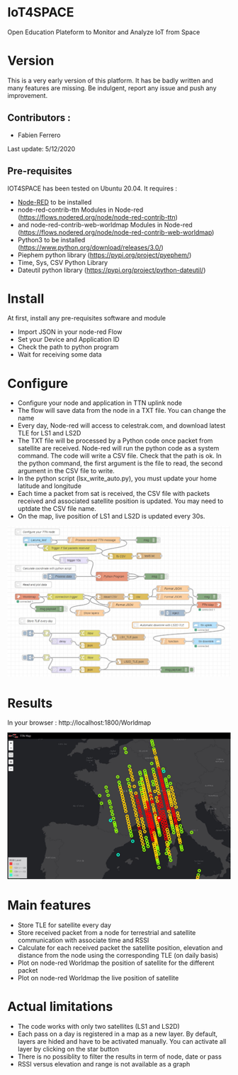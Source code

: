 # IoT4SPACE
Open Education Plateform to Monitor and Analyze IoT from Space 

# Version
This is a very early version of this platform. It has be badly written and many features are missing.
Be indulgent, report any issue and push any improvement.

## Contributors :
* Fabien Ferrero

Last update: 5/12/2020

## Pre-requisites

IOT4SPACE has been tested on Ubuntu 20.04.
It requires :
* [Node-RED](https://nodered.org) to be installed
* node-red-contrib-ttn Modules in Node-red (https://flows.nodered.org/node/node-red-contrib-ttn)
* and node-red-contrib-web-worldmap Modules in Node-red (https://flows.nodered.org/node/node-red-contrib-web-worldmap)
* Python3 to be installed (https://www.python.org/download/releases/3.0/)
* Piephem python library (https://pypi.org/project/pyephem/)
* Time, Sys, CSV Python Library
* Dateutil python library (https://pypi.org/project/python-dateutil/)

# Install

At first, install any pre-requisites software and module

* Import JSON in your node-red Flow
* Set your Device and Application ID
* Check the path to python program
* Wait for receiving some data

# Configure

* Configure your node and application in TTN uplink node
* The flow will save data from the node in a TXT file. You can change the name
* Every day, Node-red will access to celestrak.com, and download latest TLE for LS1 and LS2D
* The TXT file will be processed by a Python code once packet from satellite are received. Node-red will run the python code as a system command. The code will write a CSV file. Check that the path is ok. In the python command, the first argument is the file to read, the second argument in the CSV file to write.
* In the python script (lsx_write_auto.py), you must update your home latitude and longitude
* Each time a packet from sat is received, the CSV file with packets received and associated satellite position is updated. You may need to uptdate the CSV file name.
* On the map, live position of LS1 and LS2D is updated every 30s.

![Map](https://github.com/FabienFerrero/IoT4SPACE/blob/master/doc/node-red.jpg)

# Results

In your browser : http://localhost:1800/Worldmap

![Map](https://github.com/FabienFerrero/IoT4SPACE/blob/master/doc/LS1_map_Antibes_test5.jpg)

# Main features
* Store TLE for satellite every day
* Store received packet from a node for terrestrial and satellite communication with associate time and RSSI
* Calculate for each received packet the satellite position, elevation and distance from the node using the corresponding TLE (on daily basis)
* Plot on node-red Worldmap the position of satellite for the different packet
* Plot on node-red Worldmap the live position of satellite

# Actual limitations

* The code works with only two satellites (LS1 and LS2D)
* Each pass on a day is registered in a map as a new layer. By default, layers are hided and have to be activated manually. You can activate all layer by clicking on the star button
* There is no possiblity to filter the results in term of node, date or pass
* RSSI versus elevation and range is not available as a graph


